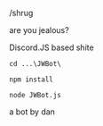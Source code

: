 /shrug

are you jealous?

Discord.JS based shite

`cd ...\JWBot\`

`npm install`

`node JWBot.js`

a bot by dan